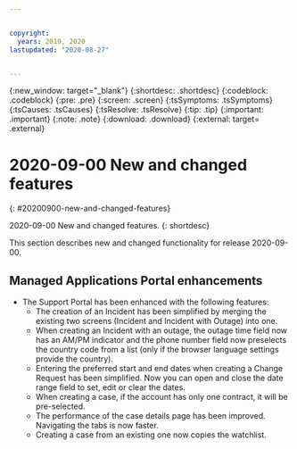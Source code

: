```yaml
---


copyright:
  years: 2019, 2020
lastupdated: "2020-08-27"


---
```


{:new_window: target="_blank"} 
{:shortdesc: .shortdesc} 
{:codeblock: .codeblock} 
{:pre: .pre} 
{:screen: .screen} 
{:tsSymptoms: .tsSymptoms} 
{:tsCauses: .tsCauses} 
{:tsResolve: .tsResolve} 
{:tip: .tip} 
{:important: .important} 
{:note: .note} 
{:download: .download} 
{:external: target= .external} 

# 2020-09-00 New and changed features
{: #20200900-new-and-changed-features}

2020-09-00 New and changed features.
{: shortdesc} 

This section describes new and changed functionality for release 2020-09-00.

## Managed Applications Portal enhancements
- The Support Portal has been enhanced with the following features:
  - The creation of an Incident has been simplified by merging the existing two screens (Incident and Incident with Outage) into one.
  - When creating an Incident with an outage, the outage time field now has an AM/PM indicator and the phone number field now preselects the country code from a list (only if the browser language settings provide the country).
  - Entering the preferred start and end dates when creating a Change Request has been simplified. Now you can open and close the date range field to set, edit or clear the dates.
  - When creating a case, if the account has only one contract, it will be pre-selected.
  - The performance of the case details page has been improved. Navigating the tabs is now faster.
  - Creating a case from an existing one now copies the watchlist.
